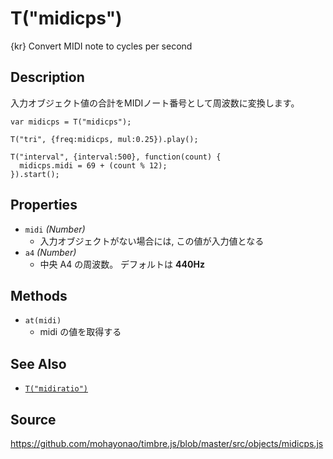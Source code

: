 T("midicps")
============
{kr} Convert MIDI note to cycles per second

## Description ##
入力オブジェクト値の合計をMIDIノート番号として周波数に変換します。

```timbre
var midicps = T("midicps");

T("tri", {freq:midicps, mul:0.25}).play();

T("interval", {interval:500}, function(count) {
  midicps.midi = 69 + (count % 12);
}).start();
```

## Properties ##
- `midi` _(Number)_
  - 入力オブジェクトがない場合には, この値が入力値となる
- `a4` _(Number)_  
  - 中央 A4 の周波数。 デフォルトは **440Hz**

## Methods ##
- `at(midi)`
  - midi の値を取得する

## See Also ##
- [`T("midiratio")`](./midiratio.html)

## Source ##
https://github.com/mohayonao/timbre.js/blob/master/src/objects/midicps.js
